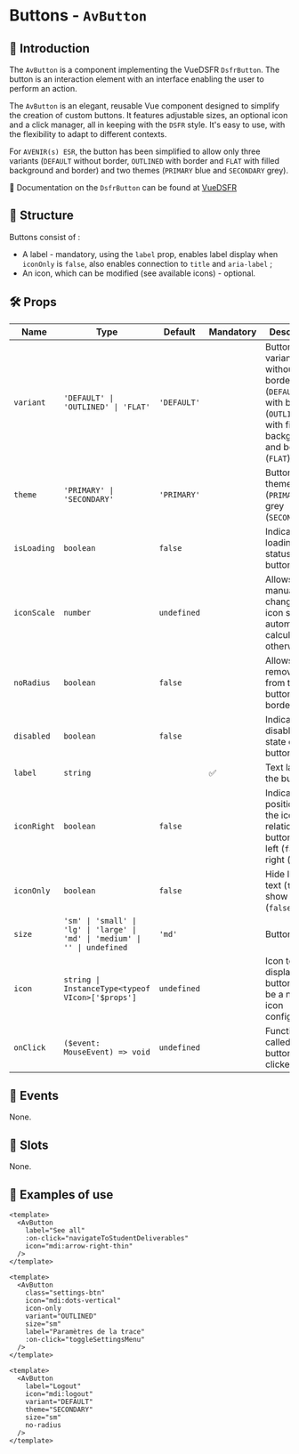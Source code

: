 # Buttons - `AvButton`

## 🌟 Introduction

The `AvButton` is a component implementing the VueDSFR `DsfrButton`. The button is an interaction element with an interface enabling the user to perform an action.

The `AvButton` is an elegant, reusable Vue component designed to simplify the creation of custom buttons. It features adjustable sizes, an optional icon and a click manager, all in keeping with the `DSFR` style. It's easy to use, with the flexibility to adapt to different contexts.

For `AVENIR(s) ESR`, the button has been simplified to allow only three variants (`DEFAULT` without border, `OUTLINED` with border and `FLAT` with filled background and border) and two themes (`PRIMARY` blue and `SECONDARY` grey).

🏅 Documentation on the `DsfrButton` can be found at [VueDSFR](https://vue-ds.fr/composants/DsfrButton)

## 📐 Structure

Buttons consist of :

- A label - mandatory, using the `label` prop, enables label display when `iconOnly` is `false`, also enables connection to `title` and `aria-label` ;
- An icon, which can be modified (see available icons) - optional.

## 🛠️ Props

| Name | Type | Default | Mandatory | Description |
| --- | --- | --- | --- | --- |
| `variant` | `'DEFAULT' \| 'OUTLINED' \| 'FLAT'` | `'DEFAULT'` | | Button variant: without border (`DEFAULT`) or with border (`OUTLINED`) or with filled background and border (`FLAT`). |
| `theme` | `'PRIMARY' \| 'SECONDARY'` | `'PRIMARY'` | | Button theme: blue (`PRIMARY`) or grey (`SECONDARY`). |
| `isLoading` | `boolean` | `false` | | Indicates a loading status for the button. |
| `iconScale` | `number` | `undefined` | | Allows you to manually change the icon size (it is automatically calculated otherwise). |
| `noRadius` | `boolean` | `false` | | Allows you to remove radii from the button border. |
| `disabled` | `boolean` | `false` | | Indicates the disabled state of the button. |
| `label` | `string` | | ✅ | Text label for the button. |
| `iconRight` | `boolean` | `false` | | Indicates the position of the icon in relation to the button text: left (`false`) or right (`true`). |
| `iconOnly` | `boolean` | `false` | | Hide label text (`true`) or show it (`false`). |
| `size` | `'sm' \| 'small' \| 'lg' \| 'large' \| 'md' \| 'medium' \| '' \| undefined` | `'md'` | | Button size. |
| `icon` | `string \| InstanceType<typeof VIcon>['$props']` | `undefined` | | Icon to be displayed in button. Can be a name or icon configuration. |
| `onClick` | `($event: MouseEvent) => void` | `undefined` | | Function called when button is clicked.

## 📡 Events

None.

## 🧩 Slots

None.

## 📝 Examples of use

```vue
<template>
  <AvButton
    label="See all"
    :on-click="navigateToStudentDeliverables"
    icon="mdi:arrow-right-thin"
  />
</template>
```

```vue
<template>
  <AvButton
    class="settings-btn"
    icon="mdi:dots-vertical"
    icon-only
    variant="OUTLINED"
    size="sm"
    label="Paramètres de la trace"
    :on-click="toggleSettingsMenu"
  />
</template>
```

```vue
<template>
  <AvButton
    label="Logout"
    icon="mdi:logout"
    variant="DEFAULT"
    theme="SECONDARY"
    size="sm"
    no-radius
  />
</template>
```
